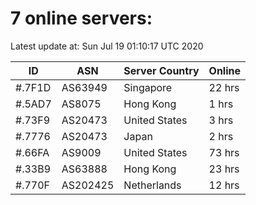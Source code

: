 # 7 online servers:

Latest update at: Sun Jul 19 01:10:17 UTC 2020

| ID | ASN | Server Country | Online |
| -- | --- | -------------- | ------ |
| #.7F1D | AS63949 | Singapore | 22 hrs |
| #.5AD7 | AS8075 | Hong Kong | 1 hrs |
| #.73F9 | AS20473 | United States | 3 hrs |
| #.7776 | AS20473 | Japan | 2 hrs |
| #.66FA | AS9009 | United States | 73 hrs |
| #.33B9 | AS63888 | Hong Kong | 23 hrs |
| #.770F | AS202425 | Netherlands | 12 hrs |

